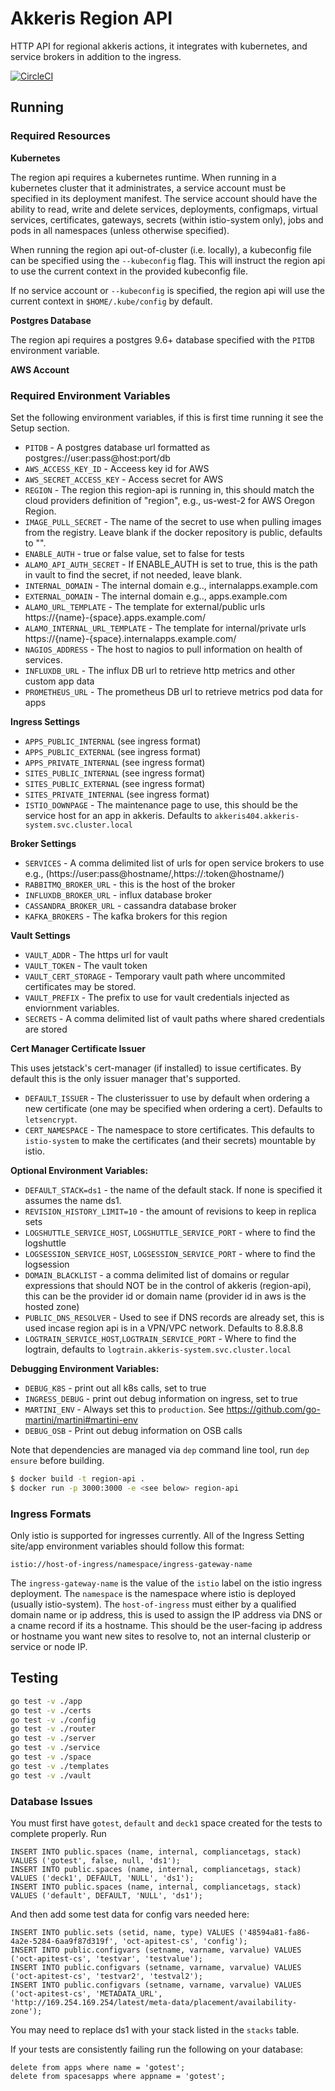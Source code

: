 # Akkeris Region API

HTTP API for regional akkeris actions, it integrates with kubernetes, and service brokers in addition to the ingress.

[![CircleCI](https://circleci.com/gh/akkeris/region-api.svg?style=svg)](https://circleci.com/gh/akkeris/region-api)

## Running

### Required Resources 

**Kubernetes**

The region api requires a kubernetes runtime. When running in a kubernetes cluster that it administrates, a service account must be specified in its deployment manifest. The service account should have the ability to read, write and delete services, deployments, configmaps, virtual services, certificates, gateways, secrets (within istio-system only), jobs and pods in all namespaces (unless otherwise specified). 

When running the region api out-of-cluster (i.e. locally), a kubeconfig file can be specified using the `--kubeconfig` flag. This will instruct the region api to use the current context in the provided kubeconfig file. 

If no service account or `--kubeconfig` is specified, the region api will use the current context in `$HOME/.kube/config` by default. 

**Postgres Database**

The region api requires a postgres 9.6+ database specified with the `PITDB` environment variable.

**AWS Account**


### Required Environment Variables

Set the following environment variables, if this is first time running it see the Setup section.

* `PITDB` - A postgres database url formatted as postgres://user:pass@host:port/db
* `AWS_ACCESS_KEY_ID` - Acceess key id for AWS
* `AWS_SECRET_ACCESS_KEY` - Access secret for AWS
* `REGION` - The region this region-api is running in, this should match the cloud providers definition of "region", e.g., us-west-2 for AWS Oregon Region.
* `IMAGE_PULL_SECRET` - The name of the secret to use when pulling images from the registry. Leave blank if the docker repository is public, defaults to "".
* `ENABLE_AUTH` - true or false value, set to false for tests
* `ALAMO_API_AUTH_SECRET` - If ENABLE_AUTH is set to true, this is the path in vault to find the secret, if not needed, leave blank.
* `INTERNAL_DOMAIN` - The internal domain e.g.., internalapps.example.com
* `EXTERNAL_DOMAIN` - The internal domain e.g.., apps.example.com
* `ALAMO_URL_TEMPLATE` - The template for external/public urls https://{name}-{space}.apps.example.com/
* `ALAMO_INTERNAL_URL_TEMPLATE` - The template for internal/private urls https://{name}-{space}.internalapps.example.com/
* `NAGIOS_ADDRESS` - The host to nagios to pull information on health of services.
* `INFLUXDB_URL` - The influx DB url to retrieve http metrics and other custom app data
* `PROMETHEUS_URL` - The prometheus DB url to retrieve metrics pod data for apps

**Ingress Settings**

* `APPS_PUBLIC_INTERNAL` (see ingress format)
* `APPS_PUBLIC_EXTERNAL` (see ingress format)
* `APPS_PRIVATE_INTERNAL` (see ingress format)
* `SITES_PUBLIC_INTERNAL` (see ingress format)
* `SITES_PUBLIC_EXTERNAL` (see ingress format)
* `SITES_PRIVATE_INTERNAL` (see ingress format)
* `ISTIO_DOWNPAGE` - The maintenance page to use, this should be the service host for an app in akkeris. Defaults to `akkeris404.akkeris-system.svc.cluster.local`

**Broker Settings**

* `SERVICES` - A comma delimited list of urls for open service brokers to use e.g., (https://user:pass@hostname/,https://:token@hostname/)
* `RABBITMQ_BROKER_URL` - this is the host of the broker
* `INFLUXDB_BROKER_URL` - influx database broker
* `CASSANDRA_BROKER_URL` - cassandra database broker
* `KAFKA_BROKERS` - The kafka brokers for this region

**Vault Settings**

* `VAULT_ADDR` - The https url for vault
* `VAULT_TOKEN` - The vault token
* `VAULT_CERT_STORAGE` - Temporary vault path where uncommited certificates may be stored. 
* `VAULT_PREFIX` - The prefix to use for vault credentials injected as enviornment variables.
* `SECRETS` - A comma delimited list of vault paths where shared credentials are stored

**Cert Manager Certificate Issuer**

This uses jetstack's cert-manager (if installed) to issue certificates. By default this is the only issuer manager that's supported. 

* `DEFAULT_ISSUER` - The clusterissuer to use by default when ordering a new certificate (one may be specified when ordering a cert). Defaults to `letsencrypt`.
* `CERT_NAMESPACE` - The namespace to store certificates.  This defaults to `istio-system` to make the certificates (and their secrets) mountable by istio. 

**Optional Environment Variables:**

* `DEFAULT_STACK=ds1` - the name of the default stack. If none is specified it assumes the name ds1.
* `REVISION_HISTORY_LIMIT=10` - the amount of revisions to keep in replica sets
* `LOGSHUTTLE_SERVICE_HOST`, `LOGSHUTTLE_SERVICE_PORT` - where to find the logshuttle
* `LOGSESSION_SERVICE_HOST`, `LOGSESSION_SERVICE_PORT` - where to find the logsession
* `DOMAIN_BLACKLIST` - a comma delimited list of domains or regular expressions that should NOT be in the control of akkeris (region-api), this can be the provider id or domain name (provider id in aws is the hosted zone)
* `PUBLIC_DNS_RESOLVER` - Used to see if DNS records are already set, this is used incase region api is in a VPN/VPC network. Defaults to 8.8.8.8
* `LOGTRAIN_SERVICE_HOST`,`LOGTRAIN_SERVICE_PORT` - Where to find the logtrain, defaults to `logtrain.akkeris-system.svc.cluster.local`

**Debugging Environment Variables:**

* `DEBUG_K8S` - print out all k8s calls, set to true
* `INGRESS_DEBUG` - print out debug information on ingress, set to true
* `MARTINI_ENV` - Always set this to `production`. See https://github.com/go-martini/martini#martini-env
* `DEBUG_OSB` - Print out debug information on OSB calls

Note that dependencies are managed via `dep` command line tool, run `dep ensure` before building.

```sh
$ docker build -t region-api .
$ docker run -p 3000:3000 -e <see below> region-api
```

### Ingress Formats
Only istio is supported for ingresses currently. All of the Ingress Setting site/app environment variables should follow this format:

```
istio://host-of-ingress/namespace/ingress-gateway-name 
```

The `ingress-gateway-name` is the value of the `istio` label on the istio ingress deployment. The `namespace` is the namespace where istio is deployed (usually istio-system). The `host-of-ingress` must either by a qualified domain name or ip address, this is used to assign the IP address via DNS or a cname record if its a hostname. This should be the user-facing ip address or hostname you want new sites to resolve to, not an internal clusterip or service or node IP.

## Testing

```sh
go test -v ./app
go test -v ./certs
go test -v ./config
go test -v ./router
go test -v ./server
go test -v ./service
go test -v ./space
go test -v ./templates
go test -v ./vault
```

### Database Issues

You must first have `gotest`, `default` and `deck1` space created for the tests to complete properly.  Run

```
INSERT INTO public.spaces (name, internal, compliancetags, stack) VALUES ('gotest', false, null, 'ds1');
INSERT INTO public.spaces (name, internal, compliancetags, stack) VALUES ('deck1', DEFAULT, 'NULL', 'ds1');
INSERT INTO public.spaces (name, internal, compliancetags, stack) VALUES ('default', DEFAULT, 'NULL', 'ds1');
```

And then add some test data for config vars needed here:

```
INSERT INTO public.sets (setid, name, type) VALUES ('48594a81-fa86-4a2e-5284-6aa9f87d319f', 'oct-apitest-cs', 'config');
INSERT INTO public.configvars (setname, varname, varvalue) VALUES ('oct-apitest-cs', 'testvar', 'testvalue');
INSERT INTO public.configvars (setname, varname, varvalue) VALUES ('oct-apitest-cs', 'testvar2', 'testval2');
INSERT INTO public.configvars (setname, varname, varvalue) VALUES ('oct-apitest-cs', 'METADATA_URL', 'http://169.254.169.254/latest/meta-data/placement/availability-zone');
```

You may need to replace ds1 with your stack listed in the `stacks` table.

If your tests are consistently failing run the following on your database:

```
delete from apps where name = 'gotest';
delete from spacesapps where appname = 'gotest';
```
